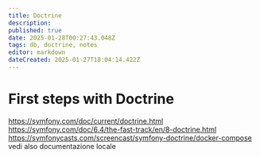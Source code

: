 ```yaml
---
title: Doctrine
description: 
published: true
date: 2025-01-28T00:27:43.048Z
tags: db, doctrine, notes
editor: markdown
dateCreated: 2025-01-27T18:04:14.422Z
---
```


# First steps with Doctrine
https://symfony.com/doc/current/doctrine.html
https://symfony.com/doc/6.4/the-fast-track/en/8-doctrine.html
https://symfonycasts.com/screencast/symfony-doctrine/docker-compose
vedi also documentazione locale